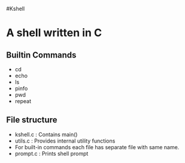 #Kshell

# A shell written in C

## Builtin Commands
- cd
- echo
- ls
- pinfo
- pwd
- repeat

## File structure
- kshell.c : Contains main()
- utils.c : Provides internal utility functions
- For built-in commands each file has separate file with same name.
- prompt.c : Prints shell prompt
